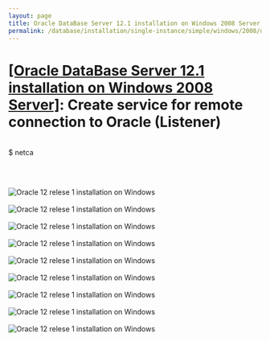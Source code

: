 ```yaml
---
layout: page
title: Oracle DataBase Server 12.1 installation on Windows 2008 Server - Create service for remote connection to Oracle (Listener)
permalink: /database/installation/single-instance/simple/windows/2008/oracle/12.1/oracle-listener-creation/
---
```


# <a href="/database/installation/single-instance/simple/windows/2008/oracle/12.1/">[Oracle DataBase Server 12.1 installation on Windows 2008 Server]</a>: Create service for remote connection to Oracle (Listener)

<br/>


<div class="linuxCommand">
$ netca
</div>

<br/><br/>

<img src="https://img.oracledba.net/database/windows/2008/oracle/12.1/install/listener/oracle12R1_database_listener_creation_01.png" border="0" alt="Oracle 12 relese 1 installation on Windows"><br/><br/>
<img src="https://img.oracledba.net/database/windows/2008/oracle/12.1/install/listener/oracle12R1_database_listener_creation_02.png" border="0" alt="Oracle 12 relese 1 installation on Windows"><br/><br/>
<img src="https://img.oracledba.net/database/windows/2008/oracle/12.1/install/listener/oracle12R1_database_listener_creation_03.png" border="0" alt="Oracle 12 relese 1 installation on Windows"><br/><br/>
<img src="https://img.oracledba.net/database/windows/2008/oracle/12.1/install/listener/oracle12R1_database_listener_creation_04.png" border="0" alt="Oracle 12 relese 1 installation on Windows"><br/><br/>
<img src="https://img.oracledba.net/database/windows/2008/oracle/12.1/install/listener/oracle12R1_database_listener_creation_05.png" border="0" alt="Oracle 12 relese 1 installation on Windows"><br/><br/>
<img src="https://img.oracledba.net/database/windows/2008/oracle/12.1/install/listener/oracle12R1_database_listener_creation_06.png" border="0" alt="Oracle 12 relese 1 installation on Windows"><br/><br/>
<img src="https://img.oracledba.net/database/windows/2008/oracle/12.1/install/listener/oracle12R1_database_listener_creation_07.png" border="0" alt="Oracle 12 relese 1 installation on Windows"><br/><br/>
<img src="https://img.oracledba.net/database/windows/2008/oracle/12.1/install/listener/oracle12R1_database_listener_creation_08.png" border="0" alt="Oracle 12 relese 1 installation on Windows"><br/><br/>
<img src="https://img.oracledba.net/database/windows/2008/oracle/12.1/install/listener/oracle12R1_database_listener_creation_09.png" border="0" alt="Oracle 12 relese 1 installation on Windows"><br/><br/>

